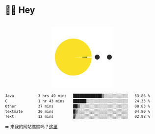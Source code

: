 
# 👋🏻 Hey
<div align="center">
	<br>
	<img src="https://raw.githubusercontent.com/Aniket965/Aniket965/master/pacman.svg?sanitize=true" width="200" height="200">
	<br>
</div>

<!--START_SECTION:waka-->

```txt
Java           3 hrs 49 mins   █████████████▒░░░░░░░░░░░   53.86 %
C              1 hr 43 mins    ██████░░░░░░░░░░░░░░░░░░░   24.33 %
Other          37 mins         ██▒░░░░░░░░░░░░░░░░░░░░░░   08.83 %
textmate       20 mins         █▒░░░░░░░░░░░░░░░░░░░░░░░   04.80 %
Text           12 mins         ▓░░░░░░░░░░░░░░░░░░░░░░░░   02.98 %
```

<!--END_SECTION:waka-->

 ➡️  来我的网站瞧瞧吗？[这里](https://www.shaolongfei.com)
